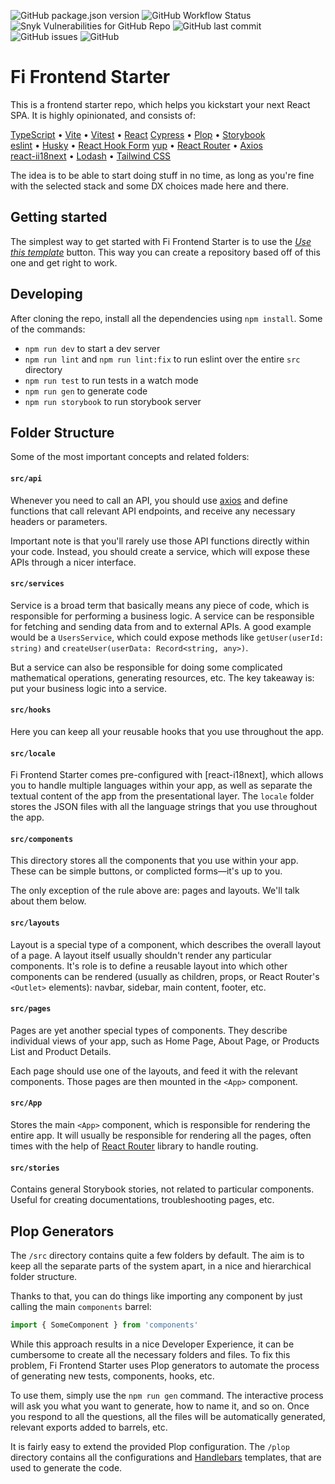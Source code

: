 ![GitHub package.json version](https://img.shields.io/github/package-json/v/instytutfi/frontend-starter)
![GitHub Workflow Status](https://img.shields.io/github/actions/workflow/status/instytutfi/frontend-starter/main.yml)
![Snyk Vulnerabilities for GitHub Repo](https://img.shields.io/snyk/vulnerabilities/github/instytutfi/frontend-starter)
![GitHub last commit](https://img.shields.io/github/last-commit/instytutfi/frontend-starter)
![GitHub issues](https://img.shields.io/github/issues/instytutfi/frontend-starter)
![GitHub](https://img.shields.io/github/license/instytutfi/frontend-starter)

# Fi Frontend Starter

This is a frontend starter repo, which helps you kickstart your next React SPA.
It is highly opinionated, and consists of:

[TypeScript](https://www.typescriptlang.org/) • [Vite](https://vitejs.dev/) • [Vitest](https://vitest.dev) • [React](https://reactjs.org/)
[Cypress](https://cypress.io/) • [Plop](https://plopjs.com/) • [Storybook](https://storybook.js.org/)<br />
[eslint](https://eslint.org/) • [Husky](https://typicode.github.io/husky/) • [React Hook Form](https://react-hook-form.com/)
[yup](https://github.com/jquense/yup) • [React Router](https://reactrouter.com/) • [Axios](https://axios-http.com/)<br />
[react-ii18next](https://react.i18next.com/) • [Lodash](https://lodash.com/) • [Tailwind CSS](https://tailwindcss.com/)

The idea is to be able to start doing stuff in no time, as long as you're fine with the selected stack
and some DX choices made here and there.

## Getting started

The simplest way to get started with Fi Frontend Starter is to use the [_Use this template_](https://github.com/instytutfi/frontend-starter/generate) button. This way you can create a repository based off of this one and get right to work.

## Developing

After cloning the repo, install all the dependencies using `npm install`. Some of the commands:

* `npm run dev` to start a dev server
* `npm run lint` and `npm run lint:fix` to run eslint over the entire `src` directory
* `npm run test` to run tests in a watch mode
* `npm run gen` to generate code
* `npm run storybook` to run storybook server

## Folder Structure

Some of the most important concepts and related folders:

#### `src/api`

Whenever you need to call an API, you should use [axios](https://axios-http.com/) and define functions that call relevant API endpoints, and receive any necessary headers or parameters.
   
Important note is that you'll rarely use those API functions directly within your code. Instead, you should create a service, which will expose these APIs through a nicer interface.

#### `src/services`

Service is a broad term that basically means any piece of code, which is responsible for performing a business logic. A service can be responsible for fetching and sending data from and to external APIs. A good example would be a `UsersService`, which could expose methods like `getUser(userId: string)` and `createUser(userData: Record<string, any>)`.
   
But a service can also be responsible for doing some complicated mathematical operations, generating resources, etc. The key takeaway is: put your business logic into a service.

#### `src/hooks`

Here you can keep all your reusable hooks that you use throughout the app.

#### `src/locale`

Fi Frontend Starter comes pre-configured with [react-i18next], which allows you to handle multiple languages within your app, as well as separate the textual content of the app from the presentational layer. The `locale` folder stores the JSON files with all the language strings that you use throughout the app.

#### `src/components`

This directory stores all the components that you use within your app. These can be simple buttons, or complicted forms—it's up to you.
   
The only exception of the rule above are: pages and layouts. We'll talk about them below.

#### `src/layouts`

Layout is a special type of a component, which describes the overall layout of a page. A layout itself usually shouldn't render any particular components. It's role is to define a reusable layout into which other components can be rendered (usually as children, props, or React Router's `<Outlet>` elements): navbar, sidebar, main content, footer, etc.

#### `src/pages`

Pages are yet another special types of components. They describe individual views of your app, such as Home Page, About Page, or Products List and Product Details.
   
Each page should use one of the layouts, and feed it with the relevant components. Those pages are then mounted in the `<App>` component.

#### `src/App`

Stores the main `<App>` component, which is responsible for rendering the entire app. It will usually be responsible for rendering all the pages, often times with the help of [React Router](https://reactrouter.com/en/main) library to handle routing.

#### `src/stories`

Contains general Storybook stories, not related to particular components. Useful for creating documentations, troubleshooting pages, etc.

## Plop Generators

The `/src` directory contains quite a few folders by default.
The aim is to keep all the separate parts of the system apart, in a nice and hierarchical folder structure.

Thanks to that, you can do things like importing any component by just calling the main `components` barrel:

```ts
import { SomeComponent } from 'components'
```

While this approach results in a nice Developer Experience, it can be cumbersome to create all the necessary folders and files.
To fix this problem, Fi Frontend Starter uses Plop generators to automate the process of generating new tests, components, hooks, etc.

To use them, simply use the `npm run gen` command. The interactive process will ask you what you want to generate, how to name it, and so on.
Once you respond to all the questions, all the files will be automatically generated, relevant exports added to barrels, etc.

It is fairly easy to extend the provided Plop configuration. The `/plop` directory contains all the configurations and [Handlebars](https://handlebarsjs.com/) templates, that are used to generate the code.
